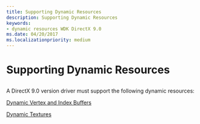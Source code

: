 ```yaml
---
title: Supporting Dynamic Resources
description: Supporting Dynamic Resources
keywords:
- dynamic resources WDK DirectX 9.0
ms.date: 04/20/2017
ms.localizationpriority: medium
---
```


# Supporting Dynamic Resources


## <span id="ddk_supporting_dynamic_resources_gg"></span><span id="DDK_SUPPORTING_DYNAMIC_RESOURCES_GG"></span>


A DirectX 9.0 version driver must support the following dynamic resources:

[Dynamic Vertex and Index Buffers](dynamic-vertex-and-index-buffers.md)

[Dynamic Textures](dynamic-textures.md)

 

 





